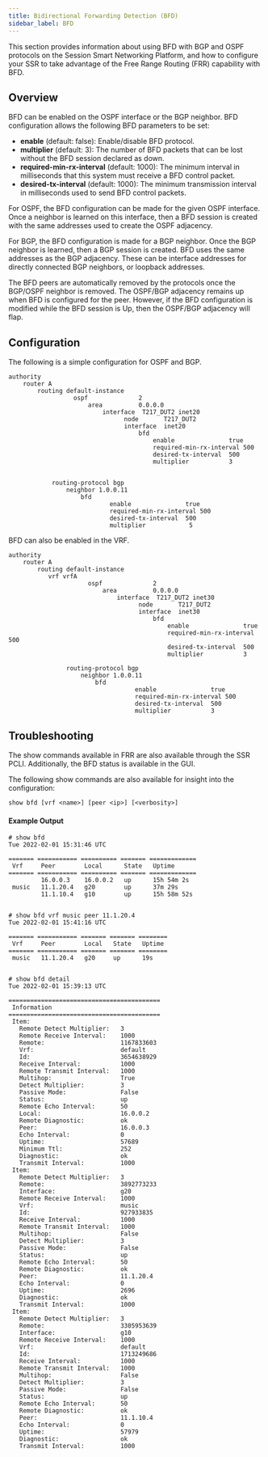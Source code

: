 ```yaml
---
title: Bidirectional Forwarding Detection (BFD)
sidebar_label: BFD
---
```


This section provides information about using BFD with BGP and OSPF protocols on the Session Smart Networking Platform, and how to configure your SSR to take advantage of the Free Range Routing (FRR) capability with BFD.

## Overview

BFD can be enabled on the OSPF interface or the BGP neighbor. BFD configuration allows the following BFD parameters to be set: 

- **enable** (default: false): Enable/disable BFD protocol.
- **multiplier** (default: 3): The number of BFD packets that can be lost without the BFD session declared as down.
- **required-min-rx-interval** (default: 1000): The minimum interval in milliseconds that this system must receive a BFD control packet.
- **desired-tx-interval** (default: 1000): The minimum transmission interval in milliseconds used to send BFD control packets.

For OSPF, the BFD configuration can be made for the given OSPF interface. Once a neighbor is learned on this interface, then a BFD session is created with the same addresses used to create the OSPF adjacency.  

For BGP, the BFD configuration is made for a BGP neighbor. Once the BGP neighbor is learned, then a BGP session is created. BFD uses the same addresses as the BGP adjacency. These can be interface addresses for directly connected BGP neighbors, or loopback addresses. 

The BFD peers are automatically removed by the protocols once the BGP/OSPF neighbor is removed. The OSPF/BGP adjacency remains up when BFD is configured for the peer. However, if the BFD configuration is modified while the BFD session is Up, then the OSPF/BGP adjacency will flap.

## Configuration

The following is a simple configuration for OSPF and BGP.

```
authority
    router A
        routing default-instance
                  ospf              2
                      area          0.0.0.0
                          interface  T217_DUT2 inet20
                                node       T217_DUT2
                                interface  inet20
                                    bfd
                                        enable               true
                                        required-min-rx-interval 500
                                        desired-tx-interval  500
                                        multiplier           3

           
            routing-protocol bgp
                neighbor 1.0.0.11
                    bfd
                            enable               true
                            required-min-rx-interval 500
                            desired-tx-interval  500
                            multiplier            5

```

BFD can also be enabled in the VRF.

```
authority
    router A
        routing default-instance
           vrf vrfA
                      ospf              2
                          area          0.0.0.0
                              interface  T217_DUT2 inet30
                                    node       T217_DUT2
                                    interface  inet30
                                        bfd
                                            enable               true
                                            required-min-rx-interval 500
                                            desired-tx-interval  500
                                            multiplier           3

                routing-protocol bgp
                    neighbor 1.0.0.11
                        bfd
                                   enable               true
                                   required-min-rx-interval 500
                                   desired-tx-interval  500
                                   multiplier           3
```

## Troubleshooting

The show commands available in FRR are also available through the SSR PCLI. Additionally, the  BFD status is available in the GUI. 

The following show commands are also available for insight into the configuration:

`show bfd [vrf <name>] [peer <ip>] [<verbosity>]`

#### Example Output

```
# show bfd
Tue 2022-02-01 15:31:46 UTC

======= =========== ========== ======= =============
 Vrf     Peer        Local      State   Uptime
======= =========== ========== ======= =============
         16.0.0.3    16.0.0.2   up      15h 54m 2s
 music   11.1.20.4   g20        up      37m 29s
         11.1.10.4   g10        up      15h 58m 52s


# show bfd vrf music peer 11.1.20.4
Tue 2022-02-01 15:41:16 UTC

======= =========== ======= ======= ========
 Vrf     Peer        Local   State   Uptime
======= =========== ======= ======= ========
 music   11.1.20.4   g20     up      19s


# show bfd detail
Tue 2022-02-01 15:39:13 UTC

==========================================
 Information
==========================================
 Item:
   Remote Detect Multiplier:   3
   Remote Receive Interval:    1000
   Remote:                     1167833603
   Vrf:                        default
   Id:                         3654638929
   Receive Interval:           1000
   Remote Transmit Interval:   1000
   Multihop:                   True
   Detect Multiplier:          3
   Passive Mode:               False
   Status:                     up
   Remote Echo Interval:       50
   Local:                      16.0.0.2
   Remote Diagnostic:          ok
   Peer:                       16.0.0.3
   Echo Interval:              0
   Uptime:                     57689
   Minimum Ttl:                252
   Diagnostic:                 ok
   Transmit Interval:          1000
 Item:
   Remote Detect Multiplier:   3
   Remote:                     3892773233
   Interface:                  g20
   Remote Receive Interval:    1000
   Vrf:                        music
   Id:                         927933835
   Receive Interval:           1000
   Remote Transmit Interval:   1000
   Multihop:                   False
   Detect Multiplier:          3
   Passive Mode:               False
   Status:                     up
   Remote Echo Interval:       50
   Remote Diagnostic:          ok
   Peer:                       11.1.20.4
   Echo Interval:              0
   Uptime:                     2696
   Diagnostic:                 ok
   Transmit Interval:          1000
 Item:
   Remote Detect Multiplier:   3
   Remote:                     3305953639
   Interface:                  g10
   Remote Receive Interval:    1000
   Vrf:                        default
   Id:                         1713249686
   Receive Interval:           1000
   Remote Transmit Interval:   1000
   Multihop:                   False
   Detect Multiplier:          3
   Passive Mode:               False
   Status:                     up
   Remote Echo Interval:       50
   Remote Diagnostic:          ok
   Peer:                       11.1.10.4
   Echo Interval:              0
   Uptime:                     57979
   Diagnostic:                 ok
   Transmit Interval:          1000

```





